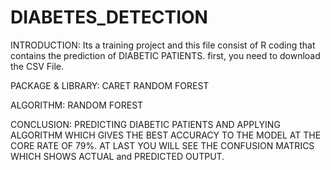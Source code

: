 # DIABETES_DETECTION


INTRODUCTION:
Its a training project and this file consist of R coding that contains the prediction of DIABETIC PATIENTS. 
first, you need to download the CSV File.

PACKAGE & LIBRARY:
CARET
RANDOM FOREST

ALGORITHM:
RANDOM FOREST

CONCLUSION:
PREDICTING DIABETIC PATIENTS AND APPLYING ALGORITHM WHICH GIVES THE BEST ACCURACY TO THE MODEL AT THE CORE RATE OF 79%. AT LAST YOU WILL SEE THE CONFUSION MATRICS WHICH SHOWS ACTUAL and PREDICTED OUTPUT.
